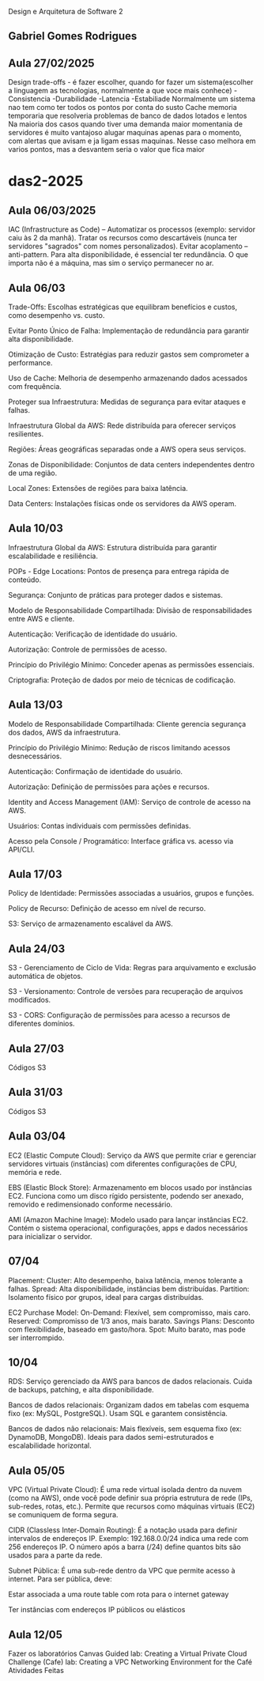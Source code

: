 Design e Arquitetura de Software 2

## Gabriel Gomes Rodrigues

## Aula 27/02/2025

Design trade-offs - é fazer escolher, quando for fazer um sistema(escolher a linguagem as tecnologias, normalmente a que voce mais conhece)
-Consistencia
-Durabilidade
-Latencia
-Estabiliade
Normalmente um sistema nao tem como ter todos os pontos por conta do susto
Cache memoria temporaria que resolveria problemas de banco de dados lotados e lentos
Na maioria dos casos quando tiver uma demanda maior momentania de servidores é muito vantajoso alugar maquinas apenas para o momento, com alertas que avisam e ja ligam essas maquinas. Nesse caso melhora em varios pontos, mas a desvantem seria o valor que fica maior

# das2-2025

## Aula 06/03/2025

IAC (Infrastructure as Code) – Automatizar os processos (exemplo: servidor caiu às 2 da manhã).
Tratar os recursos como descartáveis (nunca ter servidores "sagrados" com nomes personalizados).
Evitar acoplamento – anti-pattern.
Para alta disponibilidade, é essencial ter redundância.
O que importa não é a máquina, mas sim o serviço permanecer no ar.

## Aula 06/03

Trade-Offs: Escolhas estratégicas que equilibram benefícios e custos, como desempenho vs. custo.

Evitar Ponto Único de Falha: Implementação de redundância para garantir alta disponibilidade.

Otimização de Custo: Estratégias para reduzir gastos sem comprometer a performance.

Uso de Cache: Melhoria de desempenho armazenando dados acessados com frequência.

Proteger sua Infraestrutura: Medidas de segurança para evitar ataques e falhas.

Infraestrutura Global da AWS: Rede distribuída para oferecer serviços resilientes.

Regiões: Áreas geográficas separadas onde a AWS opera seus serviços.

Zonas de Disponibilidade: Conjuntos de data centers independentes dentro de uma região.

Local Zones: Extensões de regiões para baixa latência.

Data Centers: Instalações físicas onde os servidores da AWS operam.

## Aula 10/03

Infraestrutura Global da AWS: Estrutura distribuída para garantir escalabilidade e resiliência.

POPs - Edge Locations: Pontos de presença para entrega rápida de conteúdo.

Segurança: Conjunto de práticas para proteger dados e sistemas.

Modelo de Responsabilidade Compartilhada: Divisão de responsabilidades entre AWS e cliente.

Autenticação: Verificação de identidade do usuário.

Autorização: Controle de permissões de acesso.

Princípio do Privilégio Mínimo: Conceder apenas as permissões essenciais.

Criptografia: Proteção de dados por meio de técnicas de codificação.

## Aula 13/03

Modelo de Responsabilidade Compartilhada: Cliente gerencia segurança dos dados, AWS da infraestrutura.

Princípio do Privilégio Mínimo: Redução de riscos limitando acessos desnecessários.

Autenticação: Confirmação de identidade do usuário.

Autorização: Definição de permissões para ações e recursos.

Identity and Access Management (IAM): Serviço de controle de acesso na AWS.

Usuários: Contas individuais com permissões definidas.

Acesso pela Console / Programático: Interface gráfica vs. acesso via API/CLI.

## Aula 17/03

Policy de Identidade: Permissões associadas a usuários, grupos e funções.

Policy de Recurso: Definição de acesso em nível de recurso.

S3: Serviço de armazenamento escalável da AWS.

## Aula 24/03

S3 - Gerenciamento de Ciclo de Vida: Regras para arquivamento e exclusão automática de objetos.

S3 - Versionamento: Controle de versões para recuperação de arquivos modificados.

S3 - CORS: Configuração de permissões para acesso a recursos de diferentes domínios.

## Aula 27/03

Códigos S3

## Aula 31/03

Códigos S3

## Aula 03/04

EC2 (Elastic Compute Cloud): Serviço da AWS que permite criar e gerenciar servidores virtuais (instâncias) com diferentes configurações de CPU, memória e rede.

EBS (Elastic Block Store): Armazenamento em blocos usado por instâncias EC2. Funciona como um disco rígido persistente, podendo ser anexado, removido e redimensionado conforme necessário.

AMI (Amazon Machine Image): Modelo usado para lançar instâncias EC2. Contém o sistema operacional, configurações, apps e dados necessários para inicializar o servidor.

## 07/04

Placement:
Cluster: Alto desempenho, baixa latência, menos tolerante a falhas.
Spread: Alta disponibilidade, instâncias bem distribuídas.
Partition: Isolamento físico por grupos, ideal para cargas distribuídas.

EC2 Purchase Model:
On-Demand: Flexível, sem compromisso, mais caro.
Reserved: Compromisso de 1/3 anos, mais barato.
Savings Plans: Desconto com flexibilidade, baseado em gasto/hora.
Spot: Muito barato, mas pode ser interrompido.

## 10/04

RDS: Serviço gerenciado da AWS para bancos de dados relacionais. Cuida de backups, patching, e alta disponibilidade.

Bancos de dados relacionais: Organizam dados em tabelas com esquema fixo (ex: MySQL, PostgreSQL). Usam SQL e garantem consistência.

Bancos de dados não relacionais: Mais flexíveis, sem esquema fixo (ex: DynamoDB, MongoDB). Ideais para dados semi-estruturados e escalabilidade horizontal.

## Aula 05/05

VPC (Virtual Private Cloud):
É uma rede virtual isolada dentro da nuvem (como na AWS), onde você pode definir sua própria estrutura de rede (IPs, sub-redes, rotas, etc.). Permite que recursos como máquinas virtuais (EC2) se comuniquem de forma segura.

CIDR (Classless Inter-Domain Routing):
É a notação usada para definir intervalos de endereços IP. Exemplo: 192.168.0.0/24 indica uma rede com 256 endereços IP. O número após a barra (/24) define quantos bits são usados para a parte da rede.

Subnet Pública:
É uma sub-rede dentro da VPC que permite acesso à internet. Para ser pública, deve:

Estar associada a uma route table com rota para o internet gateway

Ter instâncias com endereços IP públicos ou elásticos

## Aula 12/05
Fazer os laboratórios Canvas
Guided lab: Creating a Virtual Private Cloud Challenge (Cafe)
lab: Creating a VPC Networking 
Environment for the Café
Atividades Feitas

